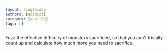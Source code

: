 ```yaml
---
layout: singleidea
authors: [aosdict]
category: [vanilla]
tags: []
---
```

Fuzz the effective difficulty of monsters sacrificed, so that you can't trivially count up and calculate how much more you need to sacrifice.
